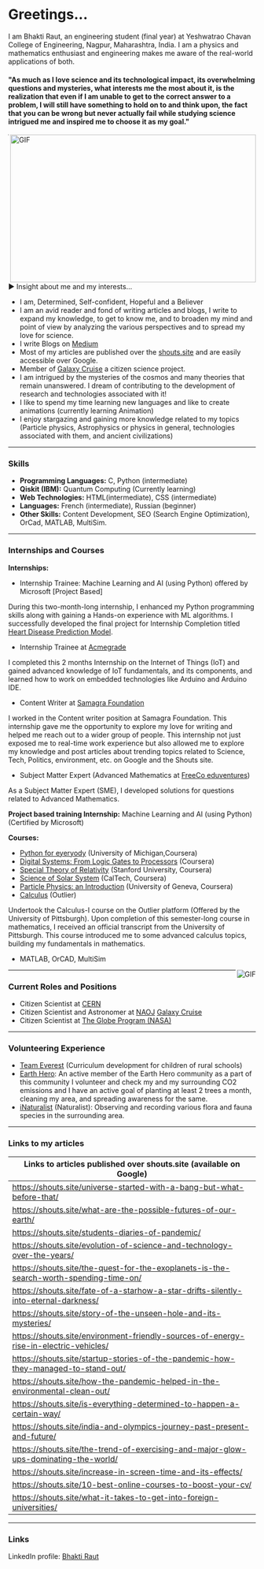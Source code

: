 # Greetings...
I am Bhakti Raut, an engineering student (final year) at Yeshwatrao Chavan College of Engineering, Nagpur, Maharashtra, India. I am a physics and mathematics enthusiast and engineering makes me aware of the real-world applications of both. 
#### "As much as I love science and its technological impact, its overwhelming questions and mysteries, what interests me the most about it, is the realization that even if I am unable to get to the correct answer to a problem, I will still have something to hold on to and think upon, the fact that you can be wrong but never actually fail while studying science intrigued me and inspired me to choose it as my goal."

<img align="right" alt="GIF" src="https://github.com/Bhaktiraut02/My-Articles-Blogs-and-Interests-and more.../blob/main/Header_The_coevolution_of_particle_physics_and_computing.jpeg" width="500" height="300"/>

------------
▶ Insight about me and my interests...
- I am, Determined, Self-confident, Hopeful and a Believer   
- I am an avid reader and fond of writing articles and blogs, I write to expand my knowledge, to get to know me, and to broaden my mind and point of view by analyzing the various perspectives and to spread my love for science.
- I write Blogs on [Medium](https://medium.com/@rautbhakti0088)
- Most of my articles are published over the [shouts.site](https://shouts.site/) and are easily accessible over Google.
- Member of [Galaxy Cruise](https://galaxycruise.mtk.nao.ac.jp/en/) a citizen science project. 
- I am intrigued by the mysteries of the cosmos and many theories that remain unanswered. I dream of contributing to the development of research and technologies associated with it! 
- I like to spend my time learning new languages and like to create animations (currently learning Animation)
- I enjoy stargazing and gaining more knowledge related to my topics (Particle physics, Astrophysics or physics in general, technologies associated with them, and ancient civilizations)


------------
### Skills
- **Programming Languages:** C, Python (intermediate)
- **Qiskit (IBM):** Quantum Computing (Currently learning)
- **Web Technologies:** HTML(intermediate), CSS (intermediate)
- **Languages:** French (intermediate), Russian (beginner)
- **Other Skills:** Content Development, SEO (Search Engine Optimization), OrCad, MATLAB, MultiSim.


 ------------
 ### Internships and Courses
**Internships:** 
- Internship Trainee: Machine Learning and AI (using Python) offered by Microsoft [Project Based]

During this two-month-long internship, I enhanced my Python programming skills along with gaining a Hands-on experience with ML algorithms. I successfully developed the final project for Internship Completion titled [Heart Disease Prediction Model](https://github.com/Bhaktiraut02/Heart-Disease-Predictor-Model).
- Internship Trainee at [Acmegrade](https://acmegrade.com/)

I completed this 2 months Internship on the Internet of Things (IoT) and gained advanced knowledge of IoT fundamentals, and its components, and learned how to work on embedded technologies like Arduino and Arduino IDE.
- Content Writer at [Samagra Foundation](https://samagrafoundation.com/)

I worked in the Content writer position at Samagra Foundation. This internship gave me the opportunity to explore my love for writing and helped me reach out to a wider group of people. This internship not just exposed me to real-time work experience but also allowed me to explore my knowledge and post articles about trending topics related to Science, Tech, Politics, environment, etc. on Google and the Shouts site. 
- Subject Matter Expert (Advanced Mathematics at [FreeCo eduventures](http://www.freeco.co.in/))

As a Subject Matter Expert (SME), I developed solutions for questions related to Advanced Mathematics.

**Project based training Internship:**  Machine Learning and AI (using Python)(Certified by Microsoft)

**Courses:** 
- [Python for eyeryody](https://www.coursera.org/specializations/python) (University of Michigan,Coursera)
- [Digital Systems: From Logic Gates to Processors](https://www.coursera.org/learn/digital-systems?) (Coursera)
- [Special Theory of Relativity](https://www.coursera.org/learn/einstein-relativity?=) (Stanford University, Coursera)
- [Science of Solar System](https://www.coursera.org/learn/solar-system) (CalTech, Coursera)
- [Particle Physics: an Introduction](https://www.coursera.org/learn/particle-physics?) (University of Geneva, Coursera)
- [Calculus](https://www.outlier.org/products/calculus-i) (Outlier)

Undertook the Calculus-I course on the Outlier platform (Offered by the University of Pittsburgh). Upon completion of this semester-long course in mathematics, I received an official transcript from the University of Pittsburgh. This course introduced me to some advanced calculus topics, building my fundamentals in mathematics.
- MATLAB, OrCAD, MultiSim

<img align="right" alt="GIF" src="https://github.com/Bhaktiraut02/My-Articles-Blogs-and-Interests-and-more.../blob/main/stylized-volunteers-help-charity-sharing-260nw-1766931404.jpg" />

------------
### Current Roles and Positions
- Citizen Scientist at [CERN](https://lhcathome.cern.ch/lhcathome/)
- Citizen Scientist and Astronomer at [NAOJ](https://www.google.com/search?gs_ssp=eJzj4tTP1TcwNSqxzDZgtFI1qDAzMLRITUtLTLY0tzQzNzW0MqhIM04zt7Q0SkpMNDFLNrEw9GLJS8zPAgCltQ9G&q=naoj&oq=NAOJ&aqs=chrome.1.0i355i512j46i175i199i512j0i512l3j46i175i199i512l3j46i512j0i512.4645j0j7&sourceid=chrome&ie=UTF-8) [Galaxy Cruise](https://galaxycruise.mtk.nao.ac.jp/en/)
- Citizen Scientist at [The Globe Program (NASA)](https://www.globe.gov/)

------------
### Volunteering Experience
- [Team Everest](https://www.teameverest.ngo/about) (Curriculum development for children of rural schools)
- [Earth Hero](https://www.earthhero.org/):  An active member of the Earth Hero community as a part of this community I volunteer and check my and my surrounding CO2 emissions and I have an active goal of planting at least 2 trees a month, cleaning my area, and spreading awareness for the same.
- [iNaturalist](https://www.inaturalist.org/) (Naturalist):  Observing and recording various flora and fauna species in the surrounding area.

------------
### Links to my articles
| Links to articles published over shouts.site (available on Google) |
| ------------- |
|https://shouts.site/universe-started-with-a-bang-but-what-before-that/ |
|https://shouts.site/what-are-the-possible-futures-of-our-earth/ |
|https://shouts.site/students-diaries-of-pandemic/ |
|https://shouts.site/evolution-of-science-and-technology-over-the-years/ |
|https://shouts.site/the-quest-for-the-exoplanets-is-the-search-worth-spending-time-on/ |
|https://shouts.site/fate-of-a-starhow-a-star-drifts-silently-into-eternal-darkness/ |
|https://shouts.site/story-of-the-unseen-hole-and-its-mysteries/ |
|https://shouts.site/environment-friendly-sources-of-energy-rise-in-electric-vehicles/ |
|https://shouts.site/startup-stories-of-the-pandemic-how-they-managed-to-stand-out/ |
|https://shouts.site/how-the-pandemic-helped-in-the-environmental-clean-out/ |
|https://shouts.site/is-everything-determined-to-happen-a-certain-way/ |
|https://shouts.site/india-and-olympics-journey-past-present-and-future/ |
|https://shouts.site/the-trend-of-exercising-and-major-glow-ups-dominating-the-world/ |
|https://shouts.site/increase-in-screen-time-and-its-effects/ |
|https://shouts.site/10-best-online-courses-to-boost-your-cv/ |
|https://shouts.site/what-it-takes-to-get-into-foreign-universities/ |

------------
### Links 
LinkedIn profile: [Bhakti Raut](https://www.linkedin.com/in/bhakti-raut-57888b227)


